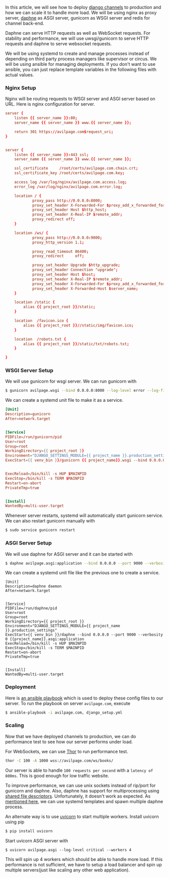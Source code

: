 <!--
.. title: How To Deploy Django Channels To Production
.. slug: deploying-scaling-django-channels
.. date: 2018-05-18 21:21:21 UTC+05:30
.. tags: python, django, devops, featured
.. category:
.. link:
.. description:
.. type: text
-->

In this article, we will see how to deploy [django channels](https://pypi.org/project/channels/) to production and how we can scale it to handle more load. We will be using nginx as proxy server, [daphne](https://pypi.org/project/daphne/) as ASGI server, gunicorn as WSGI server and redis for channel back-end.

Daphne can serve HTTP requests as well as WebSocket requests. For stability and performance, we will use uwsgi/gunicorn to serve HTTP requests and daphne to serve websocket requests.

We will be using systemd to create and manage processes instead of depending on third party process managers like supervisor or circus. We will be using ansible for managing deployments. If you don't want to use ansible, you can just replace template variables in the following files with actual values.


### Nginx Setup

Nginx will be routing requests to WSGI server and ASGI server based on URL. Here is nginx configuration for server.

```conf
server {
    listen {{ server_name }}:80;
    server_name {{ server_name }} www.{{ server_name }};

    return 301 https://avilpage.com$request_uri;
}


server {
    listen {{ server_name }}:443 ssl;
    server_name {{ server_name }} www.{{ server_name }};

    ssl_certificate     /root/certs/avilpage.com.chain.crt;
    ssl_certificate_key /root/certs/avilpage.com.key;

    access_log /var/log/nginx/avilpage.com.access.log;
    error_log /var/log/nginx/avilpage.com.error.log;

    location / {
            proxy_pass http://0.0.0.0:8000;
            proxy_set_header X-Forwarded-For $proxy_add_x_forwarded_for;
            proxy_set_header Host $http_host;
            proxy_set_header X-Real-IP $remote_addr;
            proxy_redirect off;
    }

    location /ws/ {
            proxy_pass http://0.0.0.0:9000;
            proxy_http_version 1.1;

            proxy_read_timeout 86400;
            proxy_redirect     off;

            proxy_set_header Upgrade $http_upgrade;
            proxy_set_header Connection "upgrade";
            proxy_set_header Host $host;
            proxy_set_header X-Real-IP $remote_addr;
            proxy_set_header X-Forwarded-For $proxy_add_x_forwarded_for;
            proxy_set_header X-Forwarded-Host $server_name;
    }

    location /static {
        alias {{ project_root }}/static;
    }

    location  /favicon.ico {
        alias {{ project_root }}//static/img/favicon.ico;
    }

    location  /robots.txt {
        alias {{ project_root }}/static/txt/robots.txt;
    }

}
```

### WSGI Server Setup

We will use gunicorn for wsgi server. We can run gunicorn with

```sh
$ gunicorn avilpage.wsgi --bind 0.0.0.0:8000 --log-level error --log-file=- --settings avilpage.production_settings
```

We can create a systemd unit file to make it as a service.

```conf
[Unit]
Description=gunicorn
After=network.target


[Service]
PIDFile=/run/gunicorn/pid
User=root
Group=root
WorkingDirectory={{ project_root }}
Environment="DJANGO_SETTINGS_MODULE={{ project_name }}.production_settings"
ExecStart={{ venv_bin }}/gunicorn {{ project_name}}.wsgi --bind 0.0.0.0:8000 --log-level error --log-file=- --workers 5 --preload


ExecReload=/bin/kill -s HUP $MAINPID
ExecStop=/bin/kill -s TERM $MAINPID
Restart=on-abort
PrivateTmp=true


[Install]
WantedBy=multi-user.target
```

Whenever server restarts, systemd will automatically start gunicorn service. We can also restart gunicorn manually with

```sh
$ sudo service gunicorn restart
```


### ASGI Server Setup

We will use daphne for ASGI server and it can be started with

```sh
$ daphne avilpage.asgi:application --bind 0.0.0.0 --port 9000 --verbosity 1
```

We can create a systemd unit file like the previous one to create a service.

```
[Unit]
Description=daphne daemon
After=network.target


[Service]
PIDFile=/run/daphne/pid
User=root
Group=root
WorkingDirectory={{ project_root }}
Environment="DJANGO_SETTINGS_MODULE={{ project_name }}.production_settings"
ExecStart={{ venv_bin }}/daphne --bind 0.0.0.0 --port 9000 --verbosity 0 {{project_name}}.asgi:application
ExecReload=/bin/kill -s HUP $MAINPID
ExecStop=/bin/kill -s TERM $MAINPID
Restart=on-abort
PrivateTmp=true


[Install]
WantedBy=multi-user.target
```

### Deployment

Here is [an ansible playbook](https://github.com/ChillarAnand/eddie/blob/master/ubuntu/config/playbooks/django_setup.yml) which is used to deploy these config files to our server. To run the playbook on server `avilpage.com`, execute

```sh
$ ansible-playbook -i avilpage.com, django_setup.yml
```


### Scaling

Now that we have deployed channels to production, we can do performance test to see how our server performs under load.

For WebSockets, we can use [Thor](https://www.npmjs.com/package/thor) to run performance test.

```sh
thor -C 100 -A 1000 wss://avilpage.com/ws/books/
```

Our server is able to handle `100 requests per second` with a `latency of 800ms`. This is good enough for low traffic website.

To improve performance, we can use unix sockets instead of rip/port for gunicorn and daphne. Also, daphne has support for multiprocessing using [shared file descriptors](). Unfortunately, it doesn't work as expected. As [mentioned here](https://github.com/django/daphne/issues/182#issuecomment-387507887), we can use systemd templates and spawn multiple daphne process.

An alternate way is to use [uvicorn](https://pypi.org/project/uvicorn/) to start multiple workers. Install uvicorn using pip

```sh
$ pip install uvicorn
```

Start uvicorn ASGI server with

```
$ uvicorn avilpage.asgi --log-level critical --workers 4
```
This will spin up 4 workers which should be able to handle more load. If this performance is not sufficient, we have to setup a load balancer and spin up multiple servers(just like scaling any other web application).
